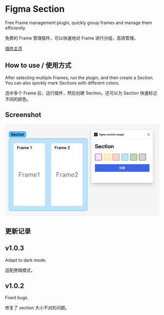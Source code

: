 # Figma Section

Free Frame management plugin, quickly group frames and manage them efficiently.

免费的 Frame 管理插件，可以快速地对 Frame 进行分组，高效管理。

[插件主页](https://www.figma.com/community/plugin/1113886515472528766/)

## How to use / 使用方式

After selecting multiple Frames, run the plugin, and then create a Section. You can also quickly mark Sections with different colors.

选中多个 Frame 后，运行插件，然后创建 Section。还可以为 Section 快速标记不同的颜色。


## Screenshot

![](./res/screenshot.png)


## 更新记录

## v1.0.3

Adapt to dark mode.

适配黑暗模式。


## v1.0.2

Fixed bugs.

修复了 section 大小不对的问题。
